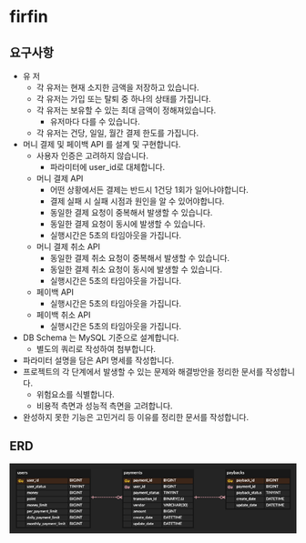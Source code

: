 # firfin

## 요구사항
- 유 저
  - 각 유저는 현재 소지한 금액을 저장하고 있습니다.
  - 각 유저는 가입 또는 탈퇴 중 하나의 상태를 가집니다.
  - 각 유저는 보유할 수 있는 최대 금액이 정해져있습니다.
    - 유저마다 다를 수 있습니다.
  - 각 유저는 건당, 일일, 월간 결제 한도를 가집니다.
- 머니 결제 및 페이백 API 를 설계 및 구현합니다.
  - 사용자 인증은 고려하지 않습니다.
    - 파라미터에 user_id로 대체합니다.
  - 머니 결제 API
    - 어떤 상황에서든 결제는 반드시 1건당 1회가 일어나야합니다.
    - 결제 실패 시 실패 시점과 원인을 알 수 있어야합니다.
    - 동일한 결제 요청이 중복해서 발생할 수 있습니다.
    - 동일한 결제 요청이 동시에 발생할 수 있습니다.
    - 실행시간은 5초의 타임아웃을 가집니다.
  - 머니 결제 취소 API
    - 동일한 결제 취소 요청이 중복해서 발생할 수 있습니다.
    - 동일한 결제 취소 요청이 동시에 발생할 수 있습니다.
    - 실행시간은 5초의 타임아웃을 가집니다.
  - 페이백 API
    - 실행시간은 5초의 타임아웃을 가집니다.
  - 페이백 취소 API
    - 실행시간은 5초의 타임아웃을 가집니다.
- DB Schema 는 MySQL 기준으로 설계합니다.
  - 별도의 쿼리로 작성하여 첨부합니다.
- 파라미터 설명을 담은 API 명세를 작성합니다.
- 프로젝트의 각 단계에서 발생할 수 있는 문제와 해결방안을 정리한 문서를 작성합니다.
  - 위험요소를 식별합니다. 
  - 비용적 측면과 성능적 측면을 고려합니다.
- 완성하지 못한 기능은 고민거리 등 이유를 정리한 문서를 작성합니다.

## ERD
![erd.png](doc/img/erd.png)

